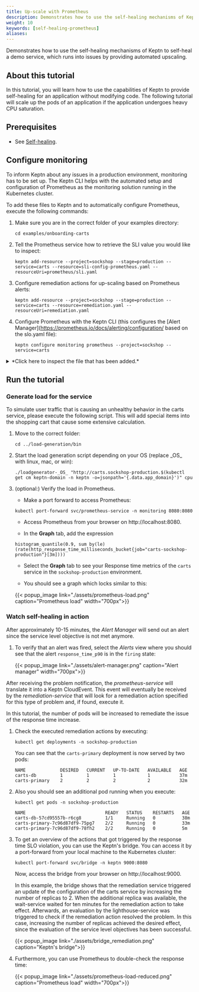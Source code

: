 ```yaml
---
title: Up-scale with Prometheus
description: Demonstrates how to use the self-healing mechanisms of Keptn with Prometheus
weight: 10
keywords: [self-healing-prometheus]
aliases:
---
```

Demonstrates how to use the self-healing mechanisms of Keptn to self-heal a demo service, which runs into issues by providing automated upscaling.

## About this tutorial

In this tutorial, you will learn how to use the capabilities of Keptn to provide self-healing for an application without modifying code. The following tutorial will scale up the pods of an application if the application undergoes heavy CPU saturation. 

## Prerequisites

- See [Self-healing](../#prerequisites).

## Configure monitoring

To inform Keptn about any issues in a production environment, monitoring has to be set up. The Keptn CLI helps with the automated setup and configuration of Prometheus as the monitoring solution running in the Kubernetes cluster. 

To add these files to Keptn and to automatically configure Prometheus, execute the following commands:

1. Make sure you are in the correct folder of your examples directory:

    ```
    cd examples/onboarding-carts
    ```

1. Tell the Prometheus service how to retrieve the SLI value you would like to inspect:

    ```
    keptn add-resource --project=sockshop --stage=production --service=carts --resource=sli-config-prometheus.yaml --resourceUri=prometheus/sli.yaml
    ```

1. Configure remediation actions for up-scaling based on Prometheus alerts:

    ```console
    keptn add-resource --project=sockshop --stage=production --service=carts --resource=remediation.yaml --resourceUri=remediation.yaml
    ```

1. Configure Prometheus with the Keptn CLI (this configures the [Alert Manager](https://prometheus.io/docs/alerting/configuration/ based on the slo.yaml file):

    ```console
    keptn configure monitoring prometheus --project=sockshop --service=carts
    ```

<details><summary>*Click here to inspect the file that has been added.*</summary>

- `remediation.yaml`

  ```yaml
  remediations:
  - name: response_time_p90
    actions:
    - action: scaling
      value: +1
  ```

</details>
</p>

## Run the tutorial

### Generate load for the service

To simulate user traffic that is causing an unhealthy behavior in the carts service, please execute the following script. This will add special items into the shopping cart that cause some extensive calculation.

1. Move to the correct folder:

    ```console
    cd ../load-generation/bin
    ```

1. Start the load generation script depending on your OS (replace \_OS\_ with linux, mac, or win):

    ```console
    ./loadgenerator-_OS_ "http://carts.sockshop-production.$(kubectl get cm keptn-domain -n keptn -o=jsonpath='{.data.app_domain}')" cpu
    ```

1. (optional:) Verify the load in Prometheus.
    - Make a port forward to access Prometheus:

    ```console
    kubectl port-forward svc/prometheus-service -n monitoring 8080:8080
    ```
    
    - Access Prometheus from your browser on http://localhost:8080.

    - In the **Graph** tab, add the expression 

    ```console
    histogram_quantile(0.9, sum by(le) (rate(http_response_time_milliseconds_bucket{job="carts-sockshop-production"}[3m])))
    ```
    
    - Select the **Graph** tab to see your Response time metrics of the `carts` service in the `sockshop-production` environment.

    - You should see a graph which locks similar to this:

    {{< popup_image
        link="./assets/prometheus-load.png"
        caption="Prometheus load"
        width="700px">}}

### Watch self-healing in action

After approximately 10-15 minutes, the *Alert Manager* will send out an alert since the service level objective is not met anymore. 

1. To verify that an alert was fired, select the *Alerts* view where you should see that the alert `response_time_p90` is in the `firing` state:

    {{< popup_image
        link="./assets/alert-manager.png"
        caption="Alert manager"
        width="700px">}}

After receiving the problem notification, the *prometheus-service* will translate it into a Keptn CloudEvent. This event will eventually be received by the *remediation-service* that will look for a remediation action specified for this type of problem and, if found, execute it.

In this tutorial, the number of pods will be increased to remediate the issue of the response time increase. 

1. Check the executed remediation actions by executing:

    ```console
    kubectl get deployments -n sockshop-production
    ```

    You can see that the `carts-primary` deployment is now served by two pods:

    ```console
    NAME             DESIRED   CURRENT   UP-TO-DATE   AVAILABLE   AGE
    carts-db         1         1         1            1           37m
    carts-primary    2         2         2            2           32m
    ```

1. Also you should see an additional pod running when you execute:

    ```console
    kubectl get pods -n sockshop-production
    ```

    ```console
    NAME                              READY   STATUS    RESTARTS   AGE
    carts-db-57cd95557b-r6cg8         1/1     Running   0          38m
    carts-primary-7c96d87df9-75pg7    2/2     Running   0          33m
    carts-primary-7c96d87df9-78fh2    2/2     Running   0          5m
    ```

1. To get an overview of the actions that got triggered by the response time SLO violation, you can use the Keptn's bridge. You can access it by a port-forward from your local machine to the Kubernetes cluster:

    ```console 
    kubectl port-forward svc/bridge -n keptn 9000:8080
    ```

    Now, access the bridge from your browser on http://localhost:9000. 

    In this example, the bridge shows that the remediation service triggered an update of the configuration of the carts service by increasing the number of replicas to 2. When the additional replica was available, the wait-service waited for ten minutes for the remediation action to take effect. Afterwards, an evaluation by the lighthouse-service was triggered to check if the remediation action resolved the problem. In this case, increasing the number of replicas achieved the desired effect, since the evaluation of the service level objectives has been successful.
    
    {{< popup_image
    link="./assets/bridge_remediation.png"
    caption="Keptn's bridge">}}
    
1. Furthermore, you can use Prometheus to double-check the response time:

    {{< popup_image
        link="./assets/prometheus-load-reduced.png"
        caption="Prometheus load"
        width="700px">}}
